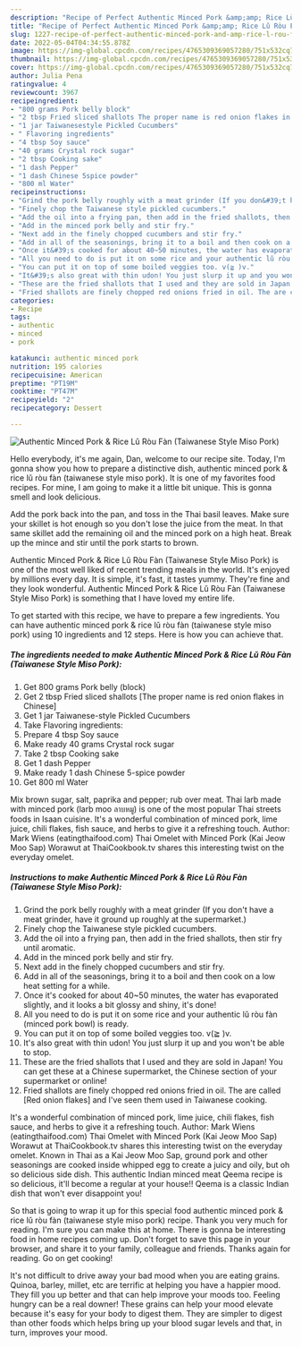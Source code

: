 ```yaml
---
description: "Recipe of Perfect Authentic Minced Pork &amp;amp; Rice Lǔ Ròu Fàn (Taiwanese Style  Miso Pork)"
title: "Recipe of Perfect Authentic Minced Pork &amp;amp; Rice Lǔ Ròu Fàn (Taiwanese Style  Miso Pork)"
slug: 1227-recipe-of-perfect-authentic-minced-pork-and-amp-rice-l-rou-fan-taiwanese-style-miso-pork
date: 2022-05-04T04:34:55.878Z
image: https://img-global.cpcdn.com/recipes/4765309369057280/751x532cq70/authentic-minced-pork-rice-lǔ-rou-fan-taiwanese-style-miso-pork-recipe-main-photo.jpg
thumbnail: https://img-global.cpcdn.com/recipes/4765309369057280/751x532cq70/authentic-minced-pork-rice-lǔ-rou-fan-taiwanese-style-miso-pork-recipe-main-photo.jpg
cover: https://img-global.cpcdn.com/recipes/4765309369057280/751x532cq70/authentic-minced-pork-rice-lǔ-rou-fan-taiwanese-style-miso-pork-recipe-main-photo.jpg
author: Julia Pena
ratingvalue: 4
reviewcount: 3967
recipeingredient:
- "800 grams Pork belly block"
- "2 tbsp Fried sliced shallots The proper name is red onion flakes in Chinese"
- "1 jar Taiwanesestyle Pickled Cucumbers"
- " Flavoring ingredients"
- "4 tbsp Soy sauce"
- "40 grams Crystal rock sugar"
- "2 tbsp Cooking sake"
- "1 dash Pepper"
- "1 dash Chinese 5spice powder"
- "800 ml Water"
recipeinstructions:
- "Grind the pork belly roughly with a meat grinder (If you don&#39;t have a meat grinder, have it ground up roughly at the supermarket.)"
- "Finely chop the Taiwanese style pickled cucumbers."
- "Add the oil into a frying pan, then add in the fried shallots, then stir fry until aromatic."
- "Add in the minced pork belly and stir fry."
- "Next add in the finely chopped cucumbers and stir fry."
- "Add in all of the seasonings, bring it to a boil and then cook on a low heat setting for a while."
- "Once it&#39;s cooked for about 40~50 minutes, the water has evaporated slightly, and it looks a bit glossy and shiny, it&#39;s done!"
- "All you need to do is put it on some rice and your authentic lǔ ròu fàn (minced pork bowl) is ready."
- "You can put it on top of some boiled veggies too. v(≧ )v."
- "It&#39;s also great with thin udon! You just slurp it up and you won&#39;t be able to stop."
- "These are the fried shallots that I used and they are sold in Japan! You can get these at a Chinese supermarket, the Chinese section of your supermarket or online!"
- "Fried shallots are finely chopped red onions fried in oil. The are called [Red onion flakes] and I&#39;ve seen them used in Taiwanese cooking."
categories:
- Recipe
tags:
- authentic
- minced
- pork

katakunci: authentic minced pork 
nutrition: 195 calories
recipecuisine: American
preptime: "PT19M"
cooktime: "PT47M"
recipeyield: "2"
recipecategory: Dessert

---
```



![Authentic Minced Pork &amp; Rice Lǔ Ròu Fàn (Taiwanese Style  Miso Pork)](https://img-global.cpcdn.com/recipes/4765309369057280/751x532cq70/authentic-minced-pork-rice-lǔ-rou-fan-taiwanese-style-miso-pork-recipe-main-photo.jpg)

Hello everybody, it's me again, Dan, welcome to our recipe site. Today, I'm gonna show you how to prepare a distinctive dish, authentic minced pork &amp; rice lǔ ròu fàn (taiwanese style  miso pork). It is one of my favorites food recipes. For mine, I am going to make it a little bit unique. This is gonna smell and look delicious.

Add the pork back into the pan, and toss in the Thai basil leaves. Make sure your skillet is hot enough so you don&#39;t lose the juice from the meat. In that same skillet add the remaining oil and the minced pork on a high heat. Break up the mince and stir until the pork starts to brown.

Authentic Minced Pork &amp; Rice Lǔ Ròu Fàn (Taiwanese Style  Miso Pork) is one of the most well liked of recent trending meals in the world. It's enjoyed by millions every day. It is simple, it's fast, it tastes yummy. They're fine and they look wonderful. Authentic Minced Pork &amp; Rice Lǔ Ròu Fàn (Taiwanese Style  Miso Pork) is something that I have loved my entire life.


To get started with this recipe, we have to prepare a few ingredients. You can have authentic minced pork &amp; rice lǔ ròu fàn (taiwanese style  miso pork) using 10 ingredients and 12 steps. Here is how you can achieve that.

<!--inarticleads1-->

##### The ingredients needed to make Authentic Minced Pork &amp; Rice Lǔ Ròu Fàn (Taiwanese Style  Miso Pork):

1. Get 800 grams Pork belly (block)
1. Get 2 tbsp Fried sliced shallots [The proper name is red onion flakes in Chinese]
1. Get 1 jar Taiwanese-style Pickled Cucumbers
1. Take  Flavoring ingredients:
1. Prepare 4 tbsp Soy sauce
1. Make ready 40 grams Crystal rock sugar
1. Take 2 tbsp Cooking sake
1. Get 1 dash Pepper
1. Make ready 1 dash Chinese 5-spice powder
1. Get 800 ml Water


Mix brown sugar, salt, paprika and pepper; rub over meat. Thai larb made with minced pork (larb moo ลาบหมู) is one of the most popular Thai streets foods in Isaan cuisine. It&#39;s a wonderful combination of minced pork, lime juice, chili flakes, fish sauce, and herbs to give it a refreshing touch. Author: Mark Wiens (eatingthaifood.com) Thai Omelet with Minced Pork (Kai Jeow Moo Sap) Worawut at ThaiCookbook.tv shares this interesting twist on the everyday omelet. 

<!--inarticleads2-->

##### Instructions to make Authentic Minced Pork &amp; Rice Lǔ Ròu Fàn (Taiwanese Style  Miso Pork):

1. Grind the pork belly roughly with a meat grinder (If you don&#39;t have a meat grinder, have it ground up roughly at the supermarket.)
1. Finely chop the Taiwanese style pickled cucumbers.
1. Add the oil into a frying pan, then add in the fried shallots, then stir fry until aromatic.
1. Add in the minced pork belly and stir fry.
1. Next add in the finely chopped cucumbers and stir fry.
1. Add in all of the seasonings, bring it to a boil and then cook on a low heat setting for a while.
1. Once it&#39;s cooked for about 40~50 minutes, the water has evaporated slightly, and it looks a bit glossy and shiny, it&#39;s done!
1. All you need to do is put it on some rice and your authentic lǔ ròu fàn (minced pork bowl) is ready.
1. You can put it on top of some boiled veggies too. v(≧ )v.
1. It&#39;s also great with thin udon! You just slurp it up and you won&#39;t be able to stop.
1. These are the fried shallots that I used and they are sold in Japan! You can get these at a Chinese supermarket, the Chinese section of your supermarket or online!
1. Fried shallots are finely chopped red onions fried in oil. The are called [Red onion flakes] and I&#39;ve seen them used in Taiwanese cooking.


It&#39;s a wonderful combination of minced pork, lime juice, chili flakes, fish sauce, and herbs to give it a refreshing touch. Author: Mark Wiens (eatingthaifood.com) Thai Omelet with Minced Pork (Kai Jeow Moo Sap) Worawut at ThaiCookbook.tv shares this interesting twist on the everyday omelet. Known in Thai as a Kai Jeow Moo Sap, ground pork and other seasonings are cooked inside whipped egg to create a juicy and oily, but oh so delicious side dish. This authentic Indian minced meat Qeema recipe is so delicious, it&#39;ll become a regular at your house!! Qeema is a classic Indian dish that won&#39;t ever disappoint you! 

So that is going to wrap it up for this special food authentic minced pork &amp; rice lǔ ròu fàn (taiwanese style  miso pork) recipe. Thank you very much for reading. I'm sure you can make this at home. There is gonna be interesting food in home recipes coming up. Don't forget to save this page in your browser, and share it to your family, colleague and friends. Thanks again for reading. Go on get cooking!

It's not difficult to drive away your bad mood when you are eating grains. Quinoa, barley, millet, etc are terrific at helping you have a happier mood. They fill you up better and that can help improve your moods too. Feeling hungry can be a real downer! These grains can help your mood elevate because it's easy for your body to digest them. They are simpler to digest than other foods which helps bring up your blood sugar levels and that, in turn, improves your mood.
